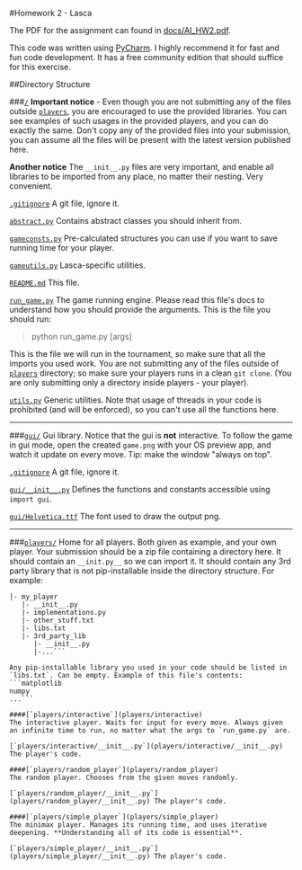 #Homework 2 - Lasca

The PDF for the assignment can found in [docs/AI_HW2.pdf](docs/AI_HW2.pdf?raw=true).

This code was written using [PyCharm](https://www.jetbrains.com/pycharm/). I highly recommend it for fast and fun code development. It has a free community edition that should suffice for this exercise.

##Directory Structure

###[`/`](http://github.com/TechnionAI/Win14_15_HW2)
**Important notice** - Even though you are not submitting any of the files outside [`players`](players), you are encouraged to use the provided libraries. You can see examples of such usages in the provided players, and you can do exactly the same. Don't copy any of the provided files into your submission, you can assume all the files will be present with the latest version published here.

**Another notice** The `__init__.py` files are very important, and enable all libraries to be imported from any place, no matter their nesting. Very convenient.

[`.gitignore`](.gitignore) A git file, ignore it.

[`abstract.py`](abstract.py) Contains abstract classes you should inherit from.

[`gameconsts.py`](gameconsts.py) Pre-calculated structures you can use if you want to save running time for your player.

[`gameutils.py`](gameutils.py) Lasca-specific utilities.

[`README.md`](README.md) This file.

[`run_game.py`](run_game.py) The game running engine. Please read this file's docs to understand how you should provide the arguments. This is the file you should run:
> python run_game.py [args]
>

This is the file we will run in the tournament, so make sure that all the imports you used work. You are not submitting any of the files outside of [`players`](players) directory; so make sure your players runs in a clean `git clone`. (You are only submitting only a directory inside players - your player).

[`utils.py`](utils.py) Generic utilities. Note that usage of threads in your code is prohibited (and will be enforced), so you can't use all the functions here.

___
###[`gui/`](gui/)
Gui library.
Notice that the gui is **not** interactive. To follow the game in gui mode, open the created `game.png` with your OS preview app, and watch it update on every move. Tip: make the window "always on top".

[`.gitignore`](.gitignore) A git file, ignore it.

[`gui/__init__.py`](gui/__init__.py) Defines the functions and constants accessible using `import gui`.

[`gui/Helvetica.ttf`](gui/Helvetica.ttf) The font used to draw the output png.

___

###[`players/`](players/)
Home for all players. Both given as example, and your own player.
Your submission should be a zip file containing a directory here. It should contain an `__init.py__` so we can import it. It should contain any 3rd party library that is not pip-installable inside the directory structure.
For example:
```submission.zip:
|- my_player
   |- __init__.py
   |- implementations.py
   |- other_stuff.txt
   |- libs.txt
   |- 3rd_party_lib
      |- __init__.py
      |-...```

Any pip-installable library you used in your code should be listed in `libs.txt`. Can be empty. Example of this file's contents:
```matplotlib
numpy
...```

####[`players/interactive`](players/interactive)
The interactive player. Waits for input for every move. Always given an infinite time to run, no matter what the args to `run_game.py` are.

[`players/interactive/__init__.py`](players/interactive/__init__.py) The player's code.

####[`players/random_player`](players/random_player)
The random player. Chooses from the given moves randomly.

[`players/random_player/__init__.py`](players/random_player/__init__.py) The player's code.

####[`players/simple_player`](players/simple_player)
The minimax player. Manages its running time, and uses iterative deepening. **Understanding all of its code is essential**.

[`players/simple_player/__init__.py`](players/simple_player/__init__.py) The player's code.
